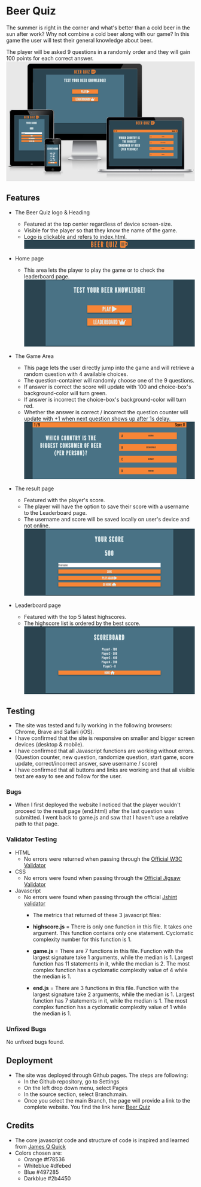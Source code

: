 # Beer Quiz
The summer is right in the corner and what's better than a cold beer in the sun after work?
Why not combine a cold beer along with our game?
In this game the user will test their general knowledge about beer.

The player will be asked 9 questions in a randomly order and they will gain 100 points for each correct answer.
![Responsive Screenshot](/assets/images/Am%20I%20Responsive.png)

## Features
* The Beer Quiz logo & Heading
    * Featured at the top center regardless of device screen-size.
    * Visible for the player so that they know the name of the game.
    * Logo is clickable and refers to index.html.
![Logo and Heading Screenshot](/assets/images/logoheading.png)

* Home page
    * This area lets the player to play the game or to check the leaderboard page.
![Home page Screenshot](/assets/images/home-container.png)

* The Game Area
    * This page lets the user directly jump into the game and will retrieve a random question with 4 available choices.
    * The question-container will randomly choose one of the 9 questions.
    * If answer is correct the score will update with 100 and choice-box's background-color will turn green.
    * If answer is incorrect the choice-box's background-color will turn red.
    * Whether the answer is correct / incorrect the question counter will update with +1 when next question shows up after 1s delay.
![Game area Screenshot](/assets/images/game-area.png)

* The result page
    * Featured with the player's score.
    * The player will have the option to save their score with a username to the Leaderboard page.
    * The username and score will be saved locally on user's device and not online.
![Result page Screenshot](/assets/images/results-area.png)

* Leaderboard page
    * Featured with the top 5 latest highscores.
    * The highscore list is ordered by the best score.
![Leaderboard page Screenshot](/assets/images/scoreboard-page.png)

## Testing
* The site was tested and fully working in the following browsers: Chrome, Brave and Safari (iOS).
* I have confirmed that the site is responsive on smaller and bigger screen devices (desktop & mobile).
* I have confirmed that all Javascript functions are working without errors. (Question counter, new question, randomize question, start game, score update, correct/incorrect answer, save username / score)
* I have confirmed that all buttons and links are working and that all visible text are easy to see and follow for the user.

### Bugs
* When I first deployed the website I noticed that the player wouldn't proceed to the result page (end.html) after the last question was submitted. 
I went back to game.js and saw that I haven't use a relative path to that page.

### Validator Testing
* HTML
    * No errors were returned when passing through the [Official W3C Validator]("https://validator.w3.org/")
* CSS
    * No errors were found when passing through the [Official Jigsaw Validator]("https://jigsaw.w3.org/css-validator/")
* Javascript
    * No errors were found when passing through the official [Jshint validator](https://jshint.com/)
        - The metrics that returned of these 3 javascript files:
        - **highscore.js** = There is only one function in this file. It takes one argument. This function contains only one statement. Cyclomatic complexity number for this function is 1.

        - **game.js** = There are 7 functions in this file. Function with the largest signature take 1 arguments, while the median is 1. Largest function has 11 statements in it, while the median is 2. The most complex function has a cyclomatic complexity value of 4 while the median is 1.

        - **end.js** = There are 3 functions in this file. Function with the largest signature take 2 arguments, while the median is 1. Largest function has 7 statements in it, while the median is 1. The most complex function has a cyclomatic complexity value of 1 while the median is 1.

### Unfixed Bugs
No unfixed bugs found.

## Deployment

* The site was deployed through Github pages. The steps are following:
    * In the Github repository, go to Settings
    * On the left drop down menu, select Pages
    * In the source section, select Branch:main.
    * Once you select the main Branch, the page will provide a link to the complete website.
You find the link here: [Beer Quiz](https://teodorstrom.github.io/beer-quiz)

## Credits
* The core javascript code and structure of code is inspired and learned from [James Q Quick](https://github.com/jamesqquick/Build-A-Quiz-App-With-HTML-CSS-and-JavaScript)
* Colors chosen are:
    * Orange #f78536
    * Whiteblue #dfebed
    * Blue #497285
    * Darkblue #2b4450


